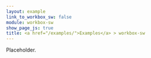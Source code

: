 ```yaml
---
layout: example
link_to_workbox_sw: false
module: workbox-sw
show_page_js: true
title: <a href="/examples/">Examples</a> > workbox-sw
---
```


Placeholder.
